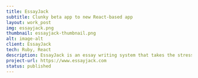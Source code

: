 ```yaml
---
title: EssayJack
subtitle: Clunky beta app to new React-based app
layout: work_post
img: essayjack.png
thumbnail: essayjack-thumbnail.png
alt: image-alt
client: EssayJack
tech: Ruby, React
description: EssayJack is an essay writing system that takes the stress out of essay-writing. The Rapid River team inherited a clunky beta app and was tasked with transforming it into a sleak, modern, React frontend.
project-url: https://www.essayjack.com
status: published
---
```


